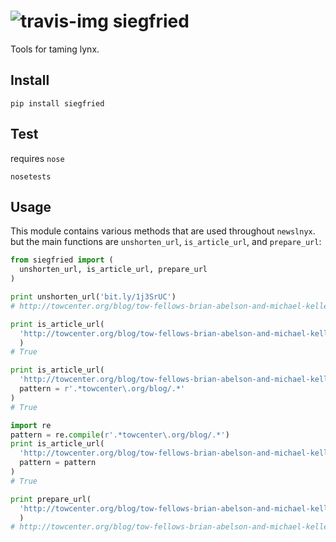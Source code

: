 ![travis-img](https://travis-ci.org/newslynx/siegfried.svg)
siegfried
======================
Tools for taming lynx.

## Install
```
pip install siegfried
```

## Test
requires `nose`
```
nosetests
```

## Usage

This module contains various methods that are used throughout `newslnyx`.
but the main functions are `unshorten_url`, `is_article_url`, and `prepare_url`:

```python
from siegfried import (
  unshorten_url, is_article_url, prepare_url
)

print unshorten_url('bit.ly/1j3SrUC')
# http://towcenter.org/blog/tow-fellows-brian-abelson-and-michael-keller-to-study-the-impact-of-journalism/

print is_article_url(
  'http://towcenter.org/blog/tow-fellows-brian-abelson-and-michael-keller-to-study-the-impact-of-journalism'
  )
# True

print is_article_url(
  'http://towcenter.org/blog/tow-fellows-brian-abelson-and-michael-keller-to-study-the-impact-of-journalism',
  pattern = r'.*towcenter\.org/blog/.*'
)
# True

import re
pattern = re.compile(r'.*towcenter\.org/blog/.*')
print is_article_url(
  'http://towcenter.org/blog/tow-fellows-brian-abelson-and-michael-keller-to-study-the-impact-of-journalism',
  pattern = pattern
)
# True

print prepare_url(
  'http://towcenter.org/blog/tow-fellows-brian-abelson-and-michael-keller-to-study-the-impact-of-journalism/?q=lfjad&f=lkfdjsal'
  )
# http://towcenter.org/blog/tow-fellows-brian-abelson-and-michael-keller-to-study-the-impact-of-journalism
```